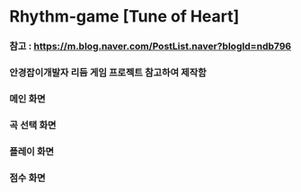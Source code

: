 # Rhythm-game [Tune of Heart]

### 참고 : https://m.blog.naver.com/PostList.naver?blogId=ndb796
### 안경잡이개발자 리듬 게임 프로젝트 참고하여 제작함


### 메인 화면
### 곡 선택 화면
### 플레이 화면
### 점수 화면

